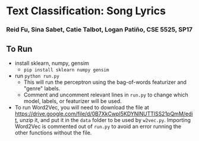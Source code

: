 # Text Classification: Song Lyrics
### Reid Fu, Sina Sabet, Catie Talbot, Logan Patiño, CSE 5525, SP17

## To Run
- install sklearn, numpy, gensim
  - `pip install sklearn numpy gensim`
- run `python run.py`
  - This will run the perceptron using the bag-of-words featurizer and "genre" labels.
  - Comment and uncomment relevant lines in `run.py` to change which model, labels, or featurizer will be used.
- To run Word2Vec, you will need to download the file at https://drive.google.com/file/d/0B7XkCwpI5KDYNlNUTTlSS21pQmM/edit, unzip it, and put it in the `data` folder to be used by `w2vec.py`. Importing Word2Vec is commented out of `run.py` to avoid an error running the other functions without the file.

